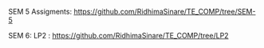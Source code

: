 SEM 5 Assigments: https://github.com/RidhimaSinare/TE_COMP/tree/SEM-5

SEM 6:
  LP2 : https://github.com/RidhimaSinare/TE_COMP/tree/LP2
